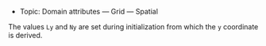- Topic: Domain attributes — Grid — Spatial

The values `Ly` and `Ny` are set during initialization from which the `y` coordinate is derived.
